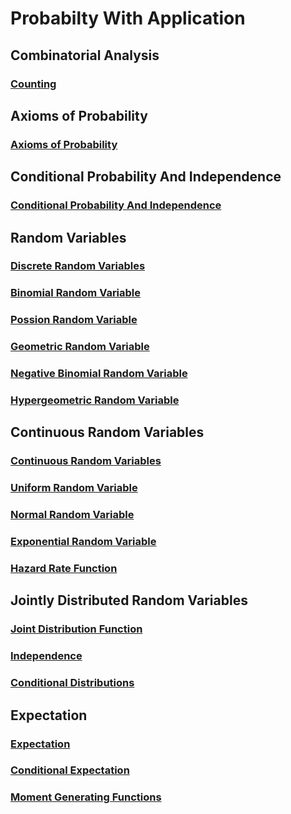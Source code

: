 # Probabilty With Application

## Combinatorial Analysis
### [Counting](counting.ipynb)

## Axioms of Probability
### [Axioms of Probability](axioms_of_probability.ipynb)

## Conditional Probability And Independence
### [Conditional Probability And Independence](conditional_probability_and_independence.ipynb)

## Random Variables
### [Discrete Random Variables](discrete_random_variables.ipynb)
### [Binomial Random Variable](binomial_random_variable.ipynb)
### [Possion Random Variable](possion_random_variable.ipynb)
### [Geometric Random Variable](geometric_random_variable.ipynb)
### [Negative Binomial Random Variable](negative_binomial_random_variable.ipynb)
### [Hypergeometric Random Variable](hypergeometric_random_variable.ipynb)

## Continuous Random Variables
### [Continuous Random Variables](continuous_random_variables.ipynb)
### [Uniform Random Variable](uniform_random_variable.ipynb)
### [Normal Random Variable](normal_random_variable.ipynb)
### [Exponential Random Variable](exponential_random_variable.ipynb)
### [Hazard Rate Function](hazard_rate_function.ipynb)

## Jointly Distributed Random Variables
### [Joint Distribution Function](joint_distribution_function.ipynb)
### [Independence](independence.ipynb)
### [Conditional Distributions](conditional_distributions.ipynb)

## Expectation
### [Expectation](expectation.ipynb)
### [Conditional Expectation](conditional_expectation.ipynb)
### [Moment Generating Functions](moment_generating_functions.ipynb)